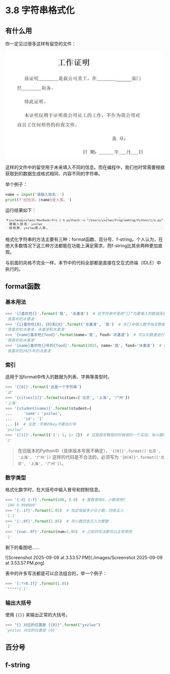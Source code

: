# 3.8 字符串格式化

## 有什么用

你一定见过很多这样有留空的文件：

![alt text](images/image-9.png)

这样的文件中的留空用于未来填入不同的信息。而在编程中，我们也时常需要根据获取到的数据生成格式相同、内容不同的字符串。

举个例子：

```python
name = input('请输入姓名：')
print(f'经检测，{name}是人类。')
```

运行结果如下：

![image-20250909150656581](./images/image-20250909150656581-7401625.png)

格式化字符串的方法主要有三种：format函数、百分号、f-string。个人认为，在绝大多数情况下这三种方法都能在功能上满足需求，而f-string比其余两种更加直观。

与前面的风格不完全一样，本节中的代码全部都是直接在交互式终端（IDLE）中执行的。

## format函数

### 基本用法

```python
>>> '{}喜欢吃{}'.format('我', '冰激凌')  # 在字符串中使用“{}”为要填入的数据保留位置
'我喜欢吃冰激凌'
>>> '{1}喜欢吃{0}，{0}和{0}'.format('冰激凌', '我')  # 在{}中填入数字指定数据填入的顺序，亦可重复某个数据
'我喜欢吃冰激凌，冰激凌和冰激凌'
>>> '{name}喜欢吃{food}'.format(name='我', food='冰激凌')  # 可以对数据进行命名
'我喜欢吃冰激凌'
>>> '{name}喜欢吃{}年的{food}'.format(2025, name='我', food='冰激凌')  # 两种模式可以混合，但混合时format函数的括号中需要先填写未命名的数据（字符串中{}的位置不影响）
'我喜欢吃2025年的冰激凌'
```

### 索引

适用于当format中传入的数据为列表、字典等类型时。

```python
>>> '{[0]}'.format('这是一个字符串')
'这'
>>> '{cities[1]}'.format(cities=['北京', '上海', '广州'])
'上海'
>>> '{student[name]}'.format(student={
...     'name': 'yxzlwz',
...     'id': '1'
... })  # 注意：字典的key不要加引号
'yxzlwz'
>>> '{[1]}'.format({'1': 1, 1: 2})  # 这是我写教程的时候做的一个实验，有兴趣可以看一下
'2'
```

> 在旧版本的Python中（具体版本号我不确定），`'{[0]}'.format(['北京', '上海', '广州'])` 这样的代码是不合法的，必须写为 `'{0[0]}'.format(['北京', '上海', '广州'])`。

### 数字类型

格式化数字时，在大括号中输入冒号和控制信息。

```python
>>> '{:d} {:f}'.format(100, 9.9)  # 整数使用d，小数使用f
'100 9.900000'
>>> '{:.1f}'.format(1.05)  # 指定保留多少位小数，四舍五入
'1.1'
>>> '{:.0f}'.format(1.05)  # 将小数四舍五入为整数
'1'
>>> '{num:.0f}'.format(num=1.05)  # 之前的写法都可以正常使用
'1'
```

剩下的看图吧……

![Screenshot 2025-09-09 at 3.53.57 PM](./images/Screenshot 2025-09-09 at 3.53.57 PM.png)

表中的许多写法都是可以合法组合的，举一个例子：

```python
>>> '{:*>8.1f}'.format(1.05)
'*****1.1'
```

### 输出大括号

使用 `{{}}` 来输出正常的大括号。

```python
>>> "{} 对应的位置是 {{0}}".format("yxzlwz")
'yxzlwz 对应的位置是 {0}'
```

## 百分号



## f-string


